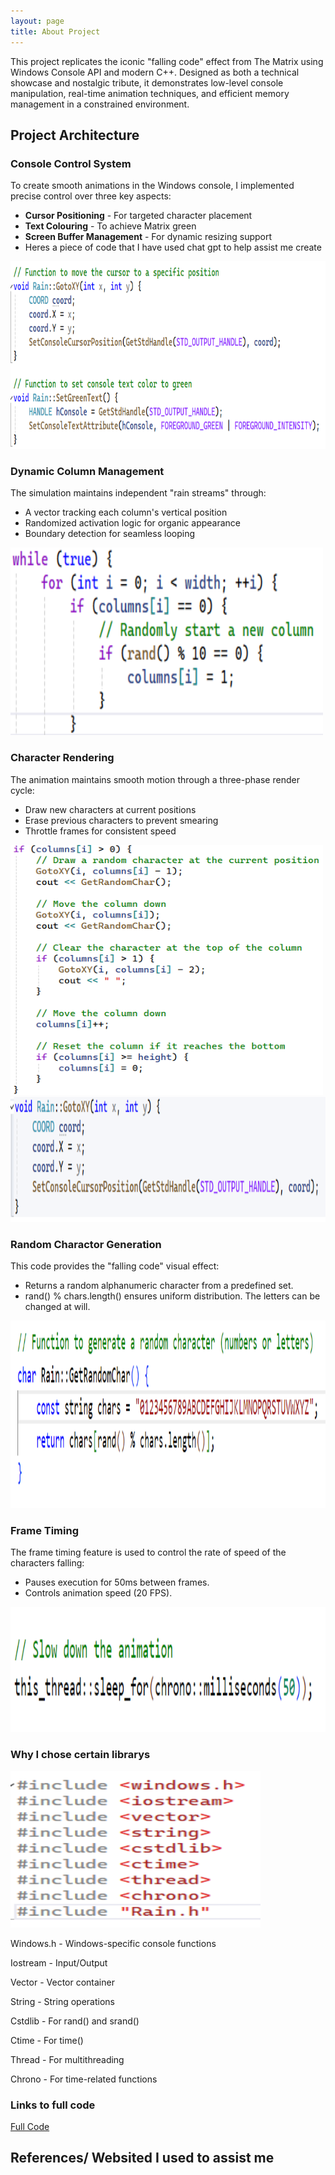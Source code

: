```yaml
---
layout: page
title: About Project
---
```


This project replicates the iconic "falling code" effect from The Matrix using Windows Console API and modern C++. Designed as both a technical showcase and nostalgic tribute, it demonstrates low-level console manipulation, real-time animation techniques, and efficient memory management in a constrained environment.

## Project Architecture

### Console Control System

To create smooth animations in the Windows console, I implemented precise control over three key aspects: 
- **Cursor Positioning** - For targeted character placement
- **Text Colouring** - To achieve Matrix green
- **Screen Buffer Management** - For dynamic resizing support
- Heres a piece of code that I have used chat gpt to help assist me create
  
<img src="https://raw.githubusercontent.com/DenisJ123/digital-rain-cpp/main/docs/assets/images/ConsoleControlSystem.png" width="600" height="300">

### Dynamic Column Management

The simulation maintains independent "rain streams" through:
- A vector tracking each column's vertical position
- Randomized activation logic for organic appearance
- Boundary detection for seamless looping

<img src="https://raw.githubusercontent.com/DenisJ123/digital-rain-cpp/main/docs/assets/images/DynamicColumnManagement.png" width="500" height="300">

### Character Rendering

The animation maintains smooth motion through a three-phase render cycle:
- Draw new characters at current positions
- Erase previous characters to prevent smearing
- Throttle frames for consistent speed

<img src="https://raw.githubusercontent.com/DenisJ123/digital-rain-cpp/main/docs/assets/images/CharacterRenderingPipeline1.png" width="500" height="400">
<img src="https://raw.githubusercontent.com/DenisJ123/digital-rain-cpp/main/docs/assets/images/CharacterRenderingPipeline2.png" width="550" height="200">

### Random Charactor Generation

This code provides the "falling code" visual effect:
- Returns a random alphanumeric character from a predefined set.
- rand() % chars.length() ensures uniform distribution.
The letters can be changed at will.

<img src="https://raw.githubusercontent.com/DenisJ123/digital-rain-cpp/main/docs/assets/images/RandomCharactorGeneration.png" width="550" height="300">

### Frame Timing
The frame timing feature is used to control the rate of speed of the characters falling:
- Pauses execution for 50ms between frames.
- Controls animation speed (20 FPS).

<img src="https://raw.githubusercontent.com/DenisJ123/digital-rain-cpp/main/docs/assets/images/FrameTiming.png" width="550" height="200">

### Why I chose certain librarys
<img src="https://raw.githubusercontent.com/DenisJ123/digital-rain-cpp/main/docs/assets/images/Librarys.png" width="400" height="250">

Windows.h - Windows-specific console functions

Iostream - Input/Output

Vector - Vector container

String - String operations

Cstdlib - For rand() and srand()

Ctime - For time()

Thread - For multithreading

Chrono - For time-related functions

### Links to full code

[Full Code](https://github.com/DenisJ123/digital-rain-cpp/tree/main/code)

## References/ Websited I used to assist me
